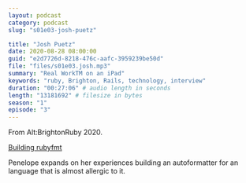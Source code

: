 ```yaml
---
layout: podcast
category: podcast
slug: "s01e03-josh-puetz"

title: "Josh Puetz"
date: 2020-08-28 08:00:00
guid: "e2d7726d-8218-476c-aafc-3959239be50d"
file: "files/s01e03.josh.mp3"
summary: "Real WorkTM on an iPad"
keywords: "ruby, Brighton, Rails, technology, interview"
duration: "00:27:06" # audio length in seconds
length: "13181692" # filesize in bytes
season: "1"
episode: "3"
---
```


From Alt:BrightonRuby 2020.

[Building rubyfmt](https://brightonruby.com/2020/building-rubyfmt-penelope-phippen/)

Penelope expands on her experiences building an autoformatter for an language that is almost allergic to it.
